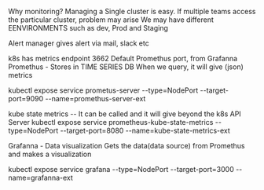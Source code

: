 Why monitoring?
Managing a Single cluster is easy. 
If multiple teams access the particular cluster, problem may arise 
We may have different EENVIRONMENTS such as dev, Prod and Staging

Alert manager gives alert via mail, slack etc

k8s has metrics endpoint
3662 Default Promethus port, from Grafanna
Promethus - Stores in TIME SERIES DB
When we query, it will give (json) metrics

kubectl expose service prometus-server --type=NodePort --target-port=9090 --name=promethus-server-ext

kube state metrics -- It can be called and it will give beyond the k8s API Server 
kubectl expose service prometheus-kube-state-metrics --type=NodePort --target-port=8080 --name=kube-state-metrics-ext




Grafanna - Data visualization 
Gets the data(data source) from Promethus and makes a visualization  

kubectl expose service grafana --type=NodePort --target-port=3000 --name=grafanna-ext


